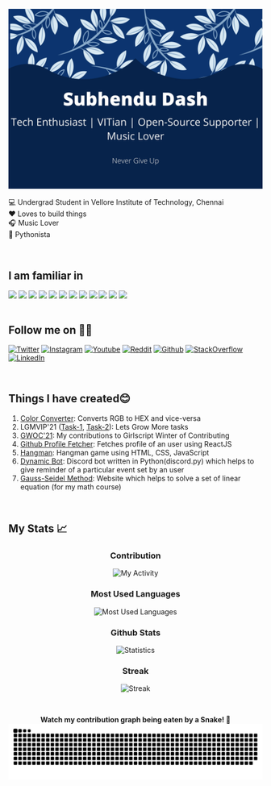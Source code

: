 ![MastHead](images/banner.jpg)

💻 Undergrad Student in Vellore Institute of Technology, Chennai<br>
:heart: Loves to build things<br>
🎧 Music Lover<br>
:snake: Pythonista

<br>

## I am familiar in

<div>
  <img src = "https://img.shields.io/badge/Python-3776AB?style=for-the-badge&logo=python&logoColor=black"></img>
  <img src = "https://img.shields.io/badge/C-00599C?style=for-the-badge&logo=c&logoColor=black"></img>
  <img src = "https://img.shields.io/badge/C%2B%2B-00599C?style=for-the-badge&logo=c%2B%2B&logoColor=black"></img>
  <img src = "https://img.shields.io/badge/HTML-orange?style=for-the-badge&logo=html5&logoColor=black"></img>
  <img src = "https://img.shields.io/badge/CSS3-1572B6?style=for-the-badge&logo=css3&logoColor=black"></img>
  <img src = "https://img.shields.io/badge/Bootstrap-563D7C?style=for-the-badge&logo=bootstrap&logoColor=black"></img>
  <img src = "https://img.shields.io/badge/JavaScript-F7DF1E?style=for-the-badge&logo=javascript&logoColor=black"></img>
  <img src = "https://img.shields.io/badge/React-20232A?style=for-the-badge&logo=react&logoColor=61DAFB"></img>
  <img src="https://img.shields.io/badge/Node.js-43853D?style=for-the-badge&logo=node.js&logoColor=black"></img>
  <img src="https://img.shields.io/badge/Java-ED8B00?style=for-the-badge&logo=java&logoColor=black"></img>
  <img src="https://img.shields.io/badge/Flutter-02569B?style=for-the-badge&logo=flutter&logoColor=black"></img>
  <img src="https://img.shields.io/badge/MongoDB-4EA94B?style=for-the-badge&logo=mongodb&logoColor=black"></img>
</div>

<br>

## Follow me on 🤝🏼

[![Twitter](https://img.shields.io/badge/Twitter-SubhenduDash02-blue.svg?&style=for-the-badge&logo=twitter)](https://www.twitter.com/SubhenduDash02/)
[![Instagram](https://img.shields.io/badge/Instagram-subu.dash-pink.svg?&style=for-the-badge&logo=instagram)](https://www.instagram.com/subu.dash/)
[![Youtube](https://img.shields.io/badge/Youtube-subhendu%20Dash-red.svg?&style=for-the-badge&logo=youtube)](https://www.youtube.com/channel/UCYawRTVHxMGvFMXW_fzcJfw)
[![Reddit](https://img.shields.io/badge/Reddit-Insane_Boi_-red.svg?&style=for-the-badge&logo=reddit)](https://www.reddit.com/user/Insane_Boi_)
[![Github](https://img.shields.io/badge/Github-subhendudash02-black.svg?&style=for-the-badge&logo=github)](https://github.com/subhendudash02/)
[![StackOverflow](https://img.shields.io/badge/StackOverflow-Subhendu%20Dash-orange.svg?&style=for-the-badge&logo=stackoverflow)](https://stackoverflow.com/users/14406184/subhendu-dash)
[![LinkedIn](https://img.shields.io/badge/linkedin-subhendu21-blue.svg?&style=for-the-badge&logo=linkedin)](https://www.linkedin.com/in/subhendu21/)

<br>

## Things I have created😊

1. [Color Converter](https://github.com/subhendudash02/RGB-HEX-and-HEX-RGB): Converts RGB to HEX and vice-versa
2. LGMVIP'21 ([Task-1](https://github.com/subhendudash02/LetsGrowMore-WebDev-Task-1), [Task-2](https://github.com/subhendudash02/LetsGrowMore-WebDev-Task-2)): Lets Grow More tasks
3. [GWOC'21](https://github.com/subhendudash02/GWOC21-contributions): My contributions to Girlscript Winter of Contributing
4. [Github Profile Fetcher](https://github.com/subhendudash02/github-profile-fetcher): Fetches profile of an user using ReactJS
5. [Hangman](https://github.com/subhendudash02/hangman): Hangman game using HTML, CSS, JavaScript
6. [Dynamic Bot](https://github.com/subhendudash02/Dynamic-Bot): Discord bot written in Python(discord.py) which helps to give reminder of a particular event set by an user
7. [Gauss-Seidel Method](https://github.com/subhendudash02/Gauss-Seidel): Website which helps to solve a set of linear equation (for my math course) 

<br>

## My Stats 📈

<div align = "center">
  
### Contribution

![My Activity](https://activity-graph.herokuapp.com/graph?username=subhendudash02&theme=monokai)

### Most Used Languages
  
![Most Used Languages](https://github-readme-stats.vercel.app/api/top-langs/?username=subhendudash02&layout=compact&theme=monokai&langs_count=5)

### Github Stats

![Statistics](https://github-readme-stats.vercel.app/api?username=subhendudash02&show_icons=true&theme=monokai)

### Streak

![Streak](https://github-readme-streak-stats.herokuapp.com/?user=subhendudash02&theme=monokai)

<br>
  
<b>Watch my contribution graph being eaten by a Snake! 🐍</b>
![Snake](images/snake.svg)
